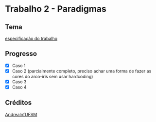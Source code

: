 # Trabalho 2 - Paradigmas

## Tema
[especificação do trabalho](https://github.com/AndreaInfUFSM/elc117-2019a/tree/master/trabalhos/t2)

## Progresso

- [x] Caso 1
- [x] Caso 2 (parcialmente completo, preciso achar uma forma de fazer as cores do arco-iris sem usar hardcoding)
- [x] Caso 3
- [x] Caso 4

## Créditos
[AndreaInfUFSM](https://github.com/AndreaInfUFSM)
